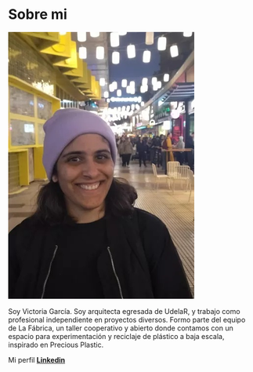 # Sobre mi

![](../images/vico.jpg)

Soy Victoria García. Soy arquitecta egresada de UdelaR, y trabajo como profesional independiente en proyectos diversos. Formo parte del equipo de La Fábrica, un taller cooperativo y abierto donde contamos con un espacio para experimentación y reciclaje de plástico a baja escala, inspirado en Precious Plastic.

Mi perfil **[Linkedin](https://www.linkedin.com/in/victoria-garcia3086/)**
